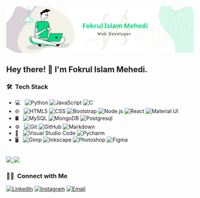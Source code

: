 <img src="https://raw.githubusercontent.com/FIMehedi/FIMehedi/main/cover.png">

<h2> Hey there! 👋 I'm Fokrul Islam Mehedi.</h2>

<!-- <h3> 👨🏻‍💻 &nbsp;About Me </h3>

- 🤔 &nbsp; Exploring new technologies and developing software solutions and quick hacks.
- 🎓 &nbsp; Studying Computer Science and Mathematics at University of Massachusetts Amherst.
- 💼 &nbsp; Working as a Business Development Associate at VirtuBox InfoTech Private Limited.
- 🌱 &nbsp; Learning more about Cloud Architecture, Systems Design and Artificial Intelligence.
- ✍️ &nbsp; Pursuing Graphic Design and Blog Writing as hobbies/side hustles. -->

<h3> 🛠 &nbsp;Tech Stack</h3>

- 💻 &nbsp;
  ![Python](https://img.shields.io/badge/-Python-333333?style=flat&logo=python)
  ![JavaScript](https://img.shields.io/badge/-Javascript-333333?style=flat&logo=Javascript&logoColor=007396)
  ![C](https://img.shields.io/badge/-C-333333?style=flat&logo=C&logoColor=00599C)
- 🌐 &nbsp;
  ![HTML5](https://img.shields.io/badge/-HTML5-333333?style=flat&logo=HTML5)
  ![CSS](https://img.shields.io/badge/-CSS-333333?style=flat&logo=CSS3&logoColor=1572B6)
  ![Bootstrap](https://img.shields.io/badge/-Bootstrap-333333?style=flat&logo=bootstrap&logoColor=563D7C)
  ![Node.js](https://img.shields.io/badge/-Node.js-333333?style=flat&logo=node.js)
  ![React](https://img.shields.io/badge/-React-333333?style=flat&logo=react)
  ![Material UI](https://img.shields.io/badge/-MaterialUI-333333?style=flat&logo=materialui)
- 🛢 &nbsp;
  ![MySQL](https://img.shields.io/badge/-MySQL-333333?style=flat&logo=mysql)
  ![MongoDB](https://img.shields.io/badge/-MongoDB-333333?style=flat&logo=mongodb)
  ![Postgresql](https://img.shields.io/badge/-Postgresql-333333?style=flat&logo=postgresql)
- ⚙️ &nbsp;
  ![Git](https://img.shields.io/badge/-Git-333333?style=flat&logo=git)
  ![GitHub](https://img.shields.io/badge/-GitHub-333333?style=flat&logo=github)
  ![Markdown](https://img.shields.io/badge/-Markdown-333333?style=flat&logo=markdown)
- 🔧 &nbsp;
  ![Visual Studio Code](https://img.shields.io/badge/-Visual%20Studio%20Code-333333?style=flat&logo=visual-studio-code&logoColor=007ACC)
  ![Pycharm](https://img.shields.io/badge/-Pycharm-333333?style=flat&logo=pycharm)
- 🖥 &nbsp;
  ![Gimp](https://img.shields.io/badge/-Gimp-333333?style=flat&logo=gimp)
  ![Inkscape](https://img.shields.io/badge/-Inkscape-333333?style=flat&logo=Inkscape)
  ![Photoshop](https://img.shields.io/badge/-Photoshop-333333?style=flat&logo=adobe-photoshop)
  ![Figma](https://img.shields.io/badge/-Figma-333333?style=flat&logo=figma)
  
<br/>

<a href="https://github.com/fimehedi">
  <img height="180em" src="https://github-readme-stats.vercel.app/api?username=fimehedi&theme=buefy&show_icons=true" />
  <img height="180em" src="https://github-readme-stats.vercel.app/api/top-langs/?username=FIMehedi&theme=buefy&layout=compact" />
</a>

<br/>

<h3> 🤝🏻 &nbsp;Connect with Me </h3>

<p>
<!-- <a href="https://www..com/"><img alt="Website" src="https://img.shields.io/badge/Website-www.adityavsingh.com-blue?style=flat-square&logo=google-chrome"></a> -->
<a href="https://www.linkedin.com/in/fimehedi/"><img alt="LinkedIn" src="https://img.shields.io/badge/LinkedIn-Fokrul%20Islam%20Mehedi-blue?style=flat-square&logo=linkedin"></a>
<a href="https://www.instagram.com/fimehedi/"><img alt="Instagram" src="https://img.shields.io/badge/Instagram-fimehedi-blue?style=flat-square&logo=instagram"></a>
<a href="mailto:coderfimehedi@gmail.com"><img alt="Email" src="https://img.shields.io/badge/Email-coderfimehedi@gmail.com-blue?style=flat-square&logo=gmail"></a>
</p>
